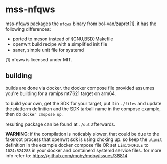 # mss-nfqws
mss-nfqws packages the `nfqws` binary from bol-van/zapret[1]. it has the
following differences:
- ported to meson instead of {GNU,BSD}Makefile
- openwrt build recipe with a simplified init file
- saner, simple unit file for systemd

[1] nfqws is licensed under MIT.

## building
builds are done via docker. the docker compose file provided assumes you're
building for a ramips mt7621 target on arm64.

to build your own, get the SDK for your target, put it in `./files` and update
the platform definition and the SDK tarball name in the compose example, then do
`docker cmopose up`.

resulting package can be found at `./out` afterwards.

__WARNING__: if the compilation is noticably slower, that could be due to the
fakeroot process that openwrt sdk is using choking up. so keep the `ulimit`
definition in the example docker compose file OR set `LimitNOFILE` to
`1024:524288` in your docker and containerd systemd service files. for more info
refer to: https://github.com/moby/moby/issues/38814
